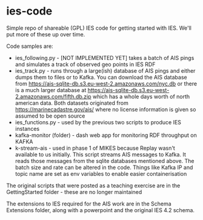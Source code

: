 # ies-code

Simple repo of shareable (GPL) IES code for getting started with IES. We'll put more of these up over time.

Code samples are:

* ies_following.py - [NOT IMPLEMENTED YET] takes a batch of AIS pings and simulates a track of observed geo points in IES RDF
* ies_track.py - runs through a large(ish) database of AIS pings and either dumps them to files or to Kafka. You can download the AIS database from https://ais-sqlite-db.s3.eu-west-2.amazonaws.com/nyc.db or there is a much larger database at https://ais-sqlite-db.s3.eu-west-2.amazonaws.com/fifth.db.zip which has a whole days worth of north american data. Both datasets originated from https://marinecadastre.gov/ais/ where no license information is given so assumed to be open source
* ies_functions.py - used by the previous two scripts to produce IES instances
* kafka-monitor (folder) - dash web app for monitoring RDF throughput on KAFKA
* k-stream-ais - used in phase 1 of MIKES because Replay wasn't available to us initially. This script streams AIS messages to Kafka. It reads those messages from the sqlite databases mentioned above. The batch size and rate can be altered in the code. Things like Kafka IP and topic name are set as env variables to enable easier containerisation

The original scripts that were posted as a teaching exercise are in the GettingStarted folder - these are no longer maintained

The extensions to IES required for the AIS work are in the Schema Extensions folder, along with a powerpoint and the original IES 4.2 schema. 


